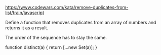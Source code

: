 https://www.codewars.com/kata/remove-duplicates-from-list/train/javascript

Define a function that removes duplicates from an array of numbers and returns it as a result.

The order of the sequence has to stay the same.

function distinct(a) {
  return [...new Set(a)];
}
